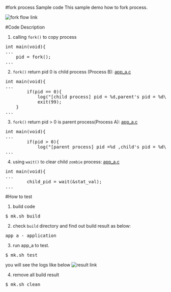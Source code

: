 #fork process Sample code
This sample demo how to fork process.

![fork flow link](http://139.162.35.49/image/Linux-Programming/user_fork_process_20160415_1.png)

#Code Description
1. calling `fork()` to copy process
<pre>
int main(void){
...
    pid = fork();
...
</pre>

2. `fork()` return pid 0 is child process (Process B): [app_a.c](https://github.com/ivan0124/Linux-programming/blob/master/user_fork_process/app_src/app_a/app_a.c)
<pre>
int main(void){
...
        if(pid == 0){
            log("[child process] pid = %d,parent's pid = %d\n",getpid(),getppid());
	        exit(99);
    }
...
</pre>
3. `fork()` return pid > 0 is parent process(Process A): [app_a.c](https://github.com/ivan0124/Linux-programming/blob/master/user_fork_process/app_src/app_a/app_a.c)
<pre>
int main(void){
...
        if(pid > 0){
            log("[parent process] pid =%d ,child's pid = %d\n",getpid(),pid);
...
</pre>

4. using `wait()` to clear child `zombie` process: [app_a.c](https://github.com/ivan0124/Linux-programming/blob/master/user_fork_process/app_src/app_a/app_a.c)
<pre>
int main(void){
...
        child_pid = wait(&stat_val);
...
</pre>



#How to test
1. build code
<pre>$ mk.sh build</pre>

2. check `build` directory and find out build result as below: 
<pre>
app_a - application
</pre>

3. run app_a to test.
<pre>$ mk.sh test </pre>
you will see the logs like below
![result link](http://139.162.35.49/image/Linux-Programming/user_fork_process_20160415.png)

4. remove all build result
<pre>$ mk.sh clean</pre> 


